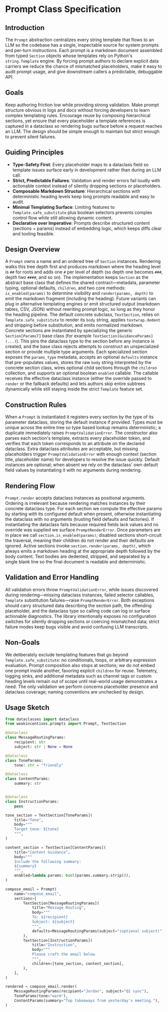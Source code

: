 # Prompt Class Specification

## Introduction
The `Prompt` abstraction centralizes every string template that flows to an LLM so the codebase has a single,
inspectable source for system prompts and per-turn instructions. Each prompt is a markdown document assembled from
typed `Section` objects whose templates rely on Python's `string.Template` engine. By forcing prompt authors to
declare explicit data carriers we reduce the chance of mismatched placeholders, make it easy to audit prompt usage,
and give downstream callers a predictable, debuggable API.

## Goals
Keep authoring friction low while providing strong validation. Make prompt structure obvious in logs and docs without
forcing developers to learn complex templating rules. Encourage reuse by composing hierarchical sections, yet ensure
that every placeholder a template references is captured in a dataclass so rendering bugs surface before a request
reaches an LLM. The design should be simple enough to maintain but strict enough to prevent silent failures.

## Guiding Principles
- **Type-Safety First**: Every placeholder maps to a dataclass field so template issues surface early in development
  rather than during an LLM call.
- **Strict, Predictable Failures**: Validation and render errors fail loudly with actionable context instead of
  silently dropping sections or placeholders.
- **Composable Markdown Structure**: Hierarchical sections with deterministic heading levels keep long prompts
  readable and easy to audit.
- **Minimal Templating Surface**: Limiting features to `Template.safe_substitute` plus boolean selectors prevents
  complex control flow while still allowing dynamic content.
- **Declarative over Imperative**: Prompts describe structured content (sections + params) instead of embedding logic,
  which keeps diffs clear and tooling feasible.

## Design Overview
A `Prompt` owns a name and an ordered tree of `Section` instances. Rendering walks this tree depth first and produces
markdown where the heading level is `##` for roots and adds one `#` per level of depth (so depth one becomes `###`,
depth two `####`, and so on). The implementation keeps `Section` as the abstract base class that defines the shared
contract—metadata, parameter typing, optional defaults, `children`, and two core methods: `is_enabled(params)` to
determine visibility and `render(params, depth)` to emit the markdown fragment (including the heading). Future
variants can plug in alternative templating engines or emit structured output (markdown tables, CSV, JSON) without
rewriting prompt logic, so long as they honor the heading pipeline. The default concrete subclass, `TextSection`, relies
on `Template.safe_substitute` to render its `body` string, applies `textwrap.dedent` and stripping before substitution,
and emits normalized markdown. Concrete sections are instantiated by specializing the generic `Section[ParamsT]` base class (for example
`TextSection[GuidanceParams](...)`). This pins the dataclass type to the section before any instance is created, and the
base class rejects attempts to construct an unspecialized section or provide multiple type arguments. Each specialized
section exposes the `params_type` metadata, accepts an optional `defaults` instance that pre-populates values, stores the
raw `body` string interpreted by the concrete section class, wires optional child sections through the `children` collection,
and supports an optional boolean `enabled` callable. The callable receives the effective dataclass instance (either the
override passed to `render` or the fallback defaults) and lets authors skip entire subtrees dynamically while still staying
inside the strict `Template` feature set.

## Construction Rules
When a `Prompt` is instantiated it registers every section by the type of its parameter dataclass, storing the default
instance if provided. Types must be unique across the entire tree so type based lookup remains deterministic; a
duplicate immediately raises `PromptValidationError`. The constructor also parses each section's template, extracts
every placeholder token, and verifies that each token corresponds to an attribute on the declared dataclass. Extra
dataclass attributes are acceptable, but missing placeholders trigger `PromptValidationError` with enough context
(section title, placeholder name) for developers to resolve the issue quickly. Default instances are optional; when
absent we rely on the dataclass' own default field values by instantiating it with no arguments during rendering.

## Rendering Flow
`Prompt.render` accepts dataclass instances as positional arguments. Ordering is irrelevant because rendering matches
instances by their concrete dataclass type. For each section we compute the effective params by starting with its
configured default when present, otherwise instantiating the dataclass with no arguments (trusting field defaults and
factories). If instantiating the dataclass fails because required fields lack values and no override was supplied we
surface `PromptRenderError`. Once parameters are in place we call
`section.is_enabled(params)`; disabled sections short-circuit the traversal, meaning their children do not render and
their defaults are ignored. Active sections invoke `section.render(params, depth)`, which always emits a markdown
heading at the appropriate depth followed by the body content. Text bodies are dedented, stripped, and separated by a
single blank line so the final document is readable and deterministic.

## Validation and Error Handling
All validation errors throw `PromptValidationError`, while issues discovered during rendering—missing dataclass
instances, failed selector callables, `Template` substitution failures—raise `PromptRenderError`. Both exceptions
should carry structured data describing the section path, the offending placeholder, and the dataclass type so calling
code can log or surface actionable diagnostics. The library intentionally exposes no configuration switches for
silently dropping sections or coercing mismatched data; strict failure modes keep bugs visible and avoid confusing LLM
transcripts.

## Non-Goals
We deliberately exclude templating features that go beyond `Template.safe_substitute`: no conditionals, loops, or
arbitrary expression evaluation. Prompt composition also stops at sections; we do not embed one prompt inside another,
favoring explicit `children` for reuse. Telemetry, logging sinks, and additional metadata such as channel tags or
custom heading levels remain out of scope until real-world usage demonstrates a need. The only validation we perform
concerns placeholder presence and dataclass coverage; naming conventions are unchecked by design.

## Usage Sketch
```python
from dataclasses import dataclass
from weakincentives.prompts import Prompt, TextSection

@dataclass
class MessageRoutingParams:
    recipient: str
    subject: str | None = None

@dataclass
class ToneParams:
    tone: str = "friendly"

@dataclass
class ContentParams:
    summary: str


@dataclass
class InstructionParams:
    pass

tone_section = TextSection[ToneParams](
    title="Tone",
    body="""
    Target tone: ${tone}
    """,
)

content_section = TextSection[ContentParams](
    title="Content Guidance",
    body="""
    Include the following summary:
    ${summary}
    """,
    enabled=lambda params: bool(params.summary.strip()),
)

compose_email = Prompt(
    name="compose_email",
    sections=[
        TextSection[MessageRoutingParams](
            title="Message Routing",
            body="""
            To: ${recipient}
            Subject: ${subject}
            """,
            defaults=MessageRoutingParams(subject="(optional subject)"),
        ),
        TextSection[InstructionParams](
            title="Instruction",
            body="""
            Please craft the email below.
            """,
            children=[tone_section, content_section],
        ),
    ],
)

rendered = compose_email.render(
    MessageRoutingParams(recipient="Jordan", subject="Q2 sync"),
    ToneParams(tone="warm"),
    ContentParams(summary="Top takeaways from yesterday's meeting."),
)
```

